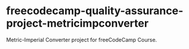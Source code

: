 # freecodecamp-quality-assurance-project-metricimpconverter
Metric-Imperial Converter project for freeCodeCamp Course.
